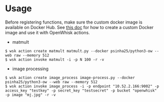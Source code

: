 # Usage
Before registering functions, make sure the custom docker image is available on Docker Hub. See [this doc](https://github.com/neerajas-group/openwhisk-benchmarks/blob/master/docs/docker-actions.md) for how to create a custom Docker image and use it with OpenWhisk actions.

- matmult
```console
$ wsk action create matmult matmult.py --docker psinha25/python3-ow --web raw --memory 512
$ wsk action invoke matmult -i -p N 100 -r -v
```
- image processing
```console
$ wsk action create image_process image-process.py --docker psinha25/python3-ow --web raw --memory 512
$ wsk action invoke image_process -i -p endpoint "10.52.2.166:9002" -p access_key "testkey" -p secret_key "testsecret" -p bucket "openwhisk" -p image "mj.jpg" -r -v
```